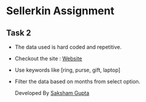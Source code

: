 # Sellerkin Assignment
## Task 2

- The data used is hard coded and repetitive.</br>
- Checkout the site : [Website](https://sellerkin-assignment.vercel.app/)</br>
- Use keywords like [ring, purse, gift, laptop]</br>
- Filter the data based on months from select option.

  Developed By [Saksham Gupta](https://github.com/Saksham-gupta-30)
